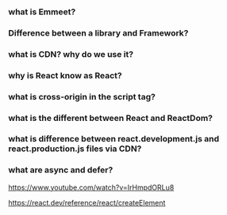 ### what is Emmeet?
### Difference between a library and Framework?
### what is CDN? why do we use it?
### why is React know as React?
### what is cross-origin in the script tag?
### what is the different between React and ReactDom?
### what is difference between react.development.js and react.production.js files via CDN?

### what are async and defer?

https://www.youtube.com/watch?v=IrHmpdORLu8

https://react.dev/reference/react/createElement
